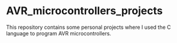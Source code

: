 # AVR_microcontrollers_projects
This repository contains some personal projects where I used the C language to program AVR microcontrollers.
